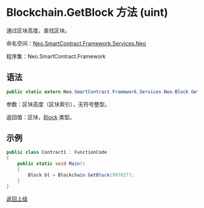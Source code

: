 # Blockchain.GetBlock 方法 (uint)

通过区块高度，查找区块。

命名空间：[Neo.SmartContract.Framework.Services.Neo](../../neo.md)

程序集：Neo.SmartContract.Framework

## 语法

```c#
public static extern Neo.SmartContract.Framework.Services.Neo.Block GetBlock(uint height)
```

参数：区块高度（区块索引），无符号整型。

返回值：区块，[Block](../Block.md) 类型。

## 示例

```c#
public class Contract1 : FunctionCode
{
    public static void Main()
    {
        Block bl = Blockchain.GetBlock(997027);
    }
}
```





[返回上级](../Blockchain.md)